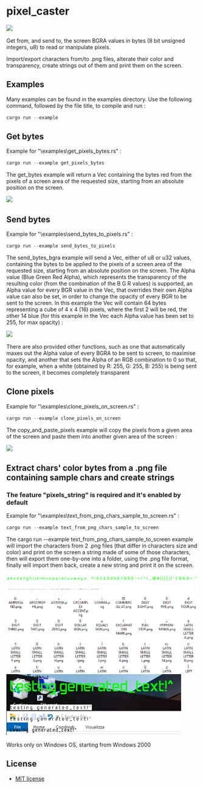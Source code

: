 # pixel_caster

[![](https://img.shields.io/crates/v/pixel_caster.svg)](https://crates.io/crates/pixel_caster)

Get from, and send to, the screen BGRA values in bytes (8 bit unsigned integers, u8) to read or manipulate pixels.

Import/export characters from/to .png files, alterate their color and transparency, create strings out of them and print them on the screen.

## Examples

Many examples can be found in the examples directory. Use the following command, followed by the file title, to compile and run :

``` powershell
cargo run --example
```

## Get bytes

Example for "\examples\get_pixels_bytes.rs" :

``` powershell
cargo run --example get_pixels_bytes
```

The get_bytes example will return a Vec containing the bytes red from the pixels of a screen area of the requested size, starting from an absolute position on the screen.

<img src="media/example-get_pixels_bytes.png">


## Send bytes

Example for "\examples\send_bytes_to_pixels.rs" :

``` powershell
cargo run --example send_bytes_to_pixels
```

The send_bytes_bgra example will send a Vec, either of u8 or u32 values, containing the bytes to be applied to the pixels of a screen area of the requested size, starting from an absolute position on the screen. The Alpha value (Blue Green Red Alpha), which represents the transparency of the resulting color (from the combination of the B G R values) is supported, an Alpha value for every BGR value in the Vec, that overrides their own Alpha value can also be set, in order to change the opacity of every BGR to be sent to the screen. In this example the Vec will contain 64 bytes representing a cube of 4 x 4 (16) pixels, where the first 2 will be red, the other 14 blue (for this example in the Vec each Alpha value has been set to 255, for max opacity) :

<img src="media/example-send_bytes_to_pixels.png">

There are also provided other functions, such as one that automatically maxes out the Alpha value of every BGRA to be sent to screen, to maximise opacity, and another that sets the Alpha of an RGB combination to 0 so that, for example, when a white (obtained by R: 255, G: 255, B: 255) is being sent to the screen, it becomes completely transparent

## Clone pixels

Example for "\examples\clone_pixels_on_screen.rs" :

``` powershell
cargo run --example clone_pixels_on_screen
```

The copy_and_paste_pixels example will copy the pixels from a given area of the screen and paste them into another given area of the screen :

<img src="media/example-clone_pixels_on_screen.png">

## Extract chars' color bytes from a .png file containing sample chars and create strings
### The feature "pixels_string" is required and it's enabled by default

Example for "\examples\text_from_png_chars_sample_to_screen.rs" :

``` powershell
cargo run --example text_from_png_chars_sample_to_screen
```

The cargo run --example text_from_png_chars_sample_to_screen example will import the characters from 2 .png files (that differ in characters size and color) and print on the screen a string made of some of those characters, then will export them one-by-one into a folder, using the .png file format, finally will import them back, create a new string and print it on the screen.

<img src="fonts/exports/transparent_green_40px_chars_sample__transparent_background.png">

<img src="fonts/exports/opaque_grey_scale_12px_chars_sample__white_background.png">

<img src="media/example-text_from_png_chars_sample_to_screen_folder_of_cars.png">

<img src="media/example-text_from_png_chars_sample_to_screen.png">

Works only on Windows OS, starting from Windows 2000


## License

- [MIT license](http://opensource.org/licenses/MIT)